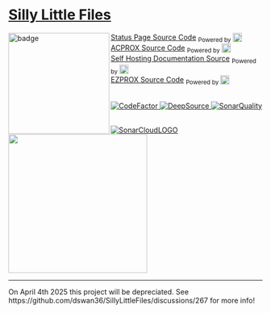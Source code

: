 # [Silly Little Files](https://sillylittle.tech)

<img align="left" src="https://sillylittle.tech/assets/slf.png" height="200" width="200" alt="badge"/>

[Status Page Source Code](https://github.com/dswan36/sillylittle.status) <sub>Powered by [<img width=18 src="https://betterstack.com/assets/favicon-ad4a170f31b6075c4d7ea5e23ce36677b3412bdd2fabc48d1b688bc535c8821c.png"></img>](https://betterstack.com/?_ph=18f837db9f8620-07c6a0eb476ade-4c657b58-1fa400-18f837db9f915c7&_s=18f837dba5677d-06e71c62e075b-4c657b58-1fa400-18f837dba571631&_st=1715898006102)</sub>
\
[ACPROX Source Code](https://github.com/dswan36/acprox) <sub>Powered by [<img width=18 src="https://vercel.com/favicon.ico"></img>](https://vercel.app)</sub>\
[Self Hosting Documentation Source](https://github.com/dswan36/sillylittle.selfhost) <sub>Powered by [<img width=18 src="https://docus.dev/favicon.ico"></img>](https://docus.dev/)</sub>\
[EZPROX Source Code](https://github.com/dswan36/ezprox) <sub>Powered by [<img width=18 src="https://vercel.com/favicon.ico"></img>](https://vercel.app)</sub>

\
<a href="https://www.codefactor.io/repository/github/dswan36/sillylittlefiles/overview/main">
<img src="https://www.codefactor.io/repository/github/dswan36/sillylittlefiles/badge/main" alt="CodeFactor" />
</a>
<a href="https://app.deepsource.com/gh/DamianSwanAAJHS2/SillyLittleFiles/" target="_blank">
<img alt="DeepSource" title="DeepSource" src="https://app.deepsource.com/gh/DamianSwanAAJHS2/SillyLittleFiles.svg/?label=active+issues&show_trend=false&token=TNRs88MO0hVNrxbnPGqcgvvb"/>
</a>
<a href="https://sonarcloud.io/summary/new_code?id=DamianSwanAAJHS2_SillyLittleFiles" target="_blank">
<img alt="SonarQuality" title="Sonarcloud" src="https://sonarcloud.io/api/project_badges/measure?project=DamianSwanAAJHS2_SillyLittleFiles&metric=alert_status"/>
</a>
<br>

<br />

<a href="https://sonarcloud.io" target="_blank">
<img title="SonarCloud" alt="SonarCloudLOGO" src="https://sonarcloud.io/images/project_badges/sonarcloud-black.svg"/>
</a>
<a href="https://firebase.google.com" target="_blank">
<img src="https://i.ibb.co/b1R3M7t/Google-Firebase-logo-e1494819679178-1.png" width=275/>
</a>

</center>
<hr>
On April 4th 2025 this project will be depreciated. 
See https://github.com/dswan36/SillyLittleFiles/discussions/267 for more info!
